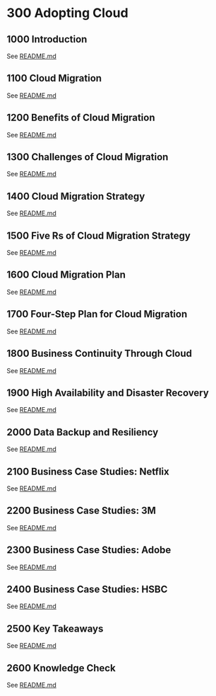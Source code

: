 # 300 Adopting Cloud

## 1000 Introduction

See [README.md](./1000/README.md)

## 1100 Cloud Migration

See [README.md](./1100/README.md)

## 1200 Benefits of Cloud Migration

See [README.md](./1200/README.md)

## 1300 Challenges of Cloud Migration

See [README.md](./1300/README.md)

## 1400 Cloud Migration Strategy

See [README.md](./1400/README.md)

## 1500  Five Rs of Cloud Migration Strategy

See [README.md](./1500/README.md)

## 1600 Cloud Migration Plan

See [README.md](./1600/README.md)

## 1700 Four-Step Plan for Cloud Migration

See [README.md](./1700/README.md)

## 1800 Business Continuity Through Cloud

See [README.md](./1800/README.md)

## 1900 High Availability and Disaster Recovery

See [README.md](./1900/README.md)

## 2000 Data Backup and Resiliency

See [README.md](./2000/README.md)

## 2100 Business Case Studies: Netflix

See [README.md](./2100/README.md)

## 2200 Business Case Studies: 3M

See [README.md](./2200/README.md)

## 2300 Business Case Studies: Adobe

See [README.md](./2300/README.md)

## 2400 Business Case Studies: HSBC

See [README.md](./2400/README.md)

## 2500 Key Takeaways

See [README.md](./2500/README.md)

## 2600 Knowledge Check

See [README.md](./2600/README.md)
